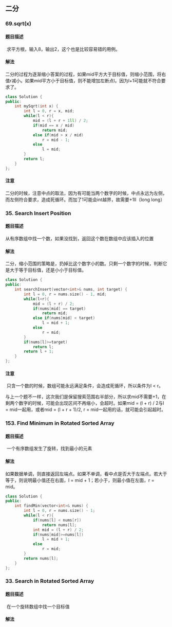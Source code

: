 ## 二分

### 69.sqrt(x)

#### 题目描述

​		求平方根，输入8，输出2，这个也是比较容易错的用例。

#### 解法 

​		二分的过程为逐渐缩小答案的过程，如果mid平方大于目标值，则缩小范围，将右值r减小。如果mid平方小于目标值，则不能增加左断点l。因为l+1可能就不符合要求了。

``` c++
class Solution {
public:
    int mySqrt(int x) {
        int l = 0, r = x, mid;
        while(l < r){
            mid = (l + r + 1ll) / 2;
            if(mid == x / mid)
                return mid;
            else if(mid > x / mid)
                r = mid - 1;
            else 
                l = mid;
        }
        return l;
    }
};
```

#### 注意

​		二分的时候，注意中点的取法，因为有可能当两个数字的时候，中点永远为左侧，而左侧符合要求，造成死循环。而加了1可能会int越界，故需要+1ll（long long）

### 35. Search Insert Position

#### 题目描述

​		从有序数组中找一个数，如果没找到，返回这个数在数组中应该插入的位置

#### 解法

​		二分，缩小范围的策略是，扔掉比这个数字小的数。只剩一个数字的时候，判断它是大于等于目标值，还是小小于目标值。

``` c++
class Solution {
public:
    int searchInsert(vector<int>& nums, int target) {
        int l = 0, r = nums.size() - 1, mid;
        while(l<r){
            mid = (l + r) / 2;
            if(nums[mid] == target)
                return mid;
            else if(nums[mid] < target)
                l = mid + 1;
            else
                r = mid;
        }
        if(nums[l]>=target)
            return l;
        return l + 1;
    }
};
```

#### 注意

​		只含一个数的时候，数组可能永远满足条件，会造成死循环，所以条件为l < r。

​		与上一个题不一样，这次我们是保留搜索范围右半部分，所以求mid不需要+1，在剩两个数字的时候，可能会出现区间不再缩小，会超时。如果mid = (l + r) / 2与l = mid一起用，或者mid = (l + r + 1)/2, r = mid一起用的话，就可能会引起超时。 

### 153. Find Minimum in Rotated Sorted Array

#### 题目描述

​		一个有序数组发生了旋转，找到最小的元素

#### 解法

​		如果数据单调，则直接返回左端点。如果不单调，看中点是否大于左端点。若大于等于，则说明最小值还在右面，l = mid + 1；若小于，则最小值在左面，r = mid。

``` c++
class Solution {
public:
    int findMin(vector<int>& nums) {
        int l = 0, r = nums.size() - 1;
        while(l < r){
            if(nums[l] < nums[r])
                return nums[l];
            int mid = (l + r) / 2;
            if(nums[mid]>=nums[l])
                l = mid + 1;
            else
                r = mid;
        }
        return nums[l];
    }
};
```



### 33. Search in Rotated Sorted Array

#### 题目描述		

​		在一个旋转数组中找一个目标值

#### 解法

​		









